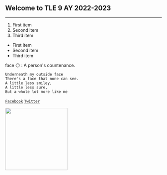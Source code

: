 ## Welcome to TLE 9 AY 2022-2023
---
1. First item 
2. Second item
3. Third item

- First item
- Second item
- Third item

face 😶
: A person's countenance.

```
Underneath my outside face
There's a face that none can see.
A little less smiley,
A little less sure,
But a whole lot more like me
```

[`Facebook`](https://www.facebook.com/sirgain)
[`Twitter`](https://www.twitter.com/sirgain)

<img src="https://jhsportal.adnu.edu.ph/pluginfile.php/1/theme_remui/section_html/942325426/welcomebg.png" width="200">
